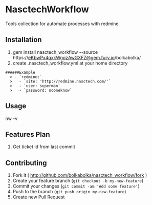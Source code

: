 # NasctechWorkflow

Tools collection for automate processes with redmine.

## Installation

  1. gem install nasctech_workflow --source https://eKbwPx4qxkWgqzAwGXFZ@gem.fury.io/bolkabolka/
  2. create .nasctech_workflow.yml at your home directory
    
    ######Example
      > - `redmine:`
      >   - `site: 'http://redmine.nasctech.com/'`
      >   - `user: superman`
      >   - `password: nooneknow`

## Usage

nw -v

## Features Plan
  1. Get ticket id from last commit

## Contributing

1. Fork it ( http://github.com/bolkabolka/nasctech_workflow/fork )
2. Create your feature branch (`git checkout -b my-new-feature`)
3. Commit your changes (`git commit -am 'Add some feature'`)
4. Push to the branch (`git push origin my-new-feature`)
5. Create new Pull Request
